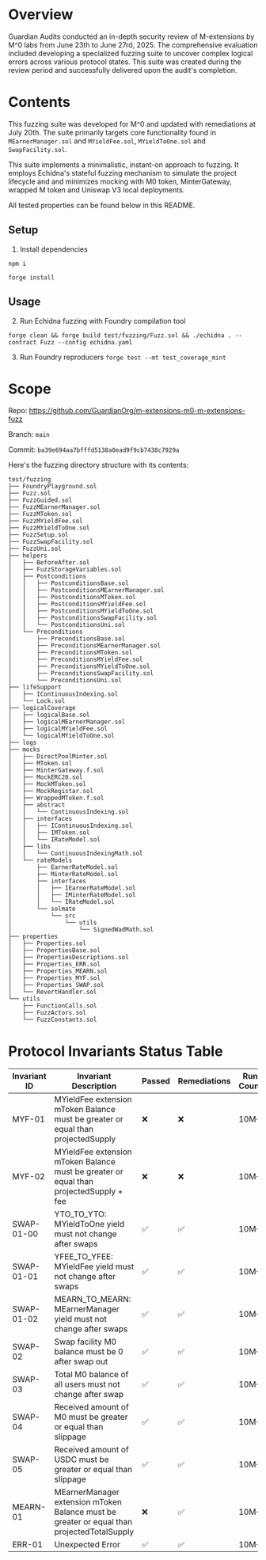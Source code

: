 # Overview

Guardian Audits conducted an in-depth security review of M-extensions by M^0 labs from June 23th to June 27rd, 2025. The comprehensive evaluation included developing a specialized fuzzing suite to uncover complex logical errors across various protocol states. This suite was created during the review period and successfully delivered upon the audit's completion.

# Contents

This fuzzing suite was developed for M^0 and updated with remediations at July 20th. The suite primarily targets core functionality found in `MEarnerManager.sol` and `MYieldFee.sol`, `MYieldToOne.sol` and `SwapFacility.sol`.

This suite implements a minimalistic, instant-on approach to fuzzing. It employs Echidna's stateful fuzzing mechanism to simulate the project lifecycle and and minimizes mocking with M0 token, MinterGateway, wrapped M token and Uniswap V3 local deployments.

All tested properties can be found below in this README.

## Setup

1. Install dependencies

`npm i`

`forge install`

## Usage

2. Run Echidna fuzzing with Foundry compilation tool

`forge clean && forge build test/fuzzing/Fuzz.sol && ./echidna . --contract Fuzz --config echidna.yaml`

3. Run Foundry reproducers
   `forge test --mt test_coverage_mint`

# Scope

Repo: https://github.com/GuardianOrg/m-extensions-m0-m-extensions-fuzz

Branch: `main`

Commit: `ba39e694aa7bfffd5138a0ead9f9cb7438c7929a`

Here's the fuzzing directory structure with its contents:

```
test/fuzzing
├── FoundryPlayground.sol
├── Fuzz.sol
├── FuzzGuided.sol
├── FuzzMEarnerManager.sol
├── FuzzMToken.sol
├── FuzzMYieldFee.sol
├── FuzzMYieldToOne.sol
├── FuzzSetup.sol
├── FuzzSwapFacility.sol
├── FuzzUni.sol
├── helpers
│   ├── BeforeAfter.sol
│   ├── FuzzStorageVariables.sol
│   ├── Postconditions
│   │   ├── PostconditionsBase.sol
│   │   ├── PostconditionsMEarnerManager.sol
│   │   ├── PostconditionsMToken.sol
│   │   ├── PostconditionsMYieldFee.sol
│   │   ├── PostconditionsMYieldToOne.sol
│   │   ├── PostconditionsSwapFacility.sol
│   │   └── PostconditionsUni.sol
│   └── Preconditions
│       ├── PreconditionsBase.sol
│       ├── PreconditionsMEarnerManager.sol
│       ├── PreconditionsMToken.sol
│       ├── PreconditionsMYieldFee.sol
│       ├── PreconditionsMYieldToOne.sol
│       ├── PreconditionsSwapFacility.sol
│       └── PreconditionsUni.sol
├── lifeSupport
│   ├── IContinuousIndexing.sol
│   └── Lock.sol
├── logicalCoverage
│   ├── logicalBase.sol
│   ├── logicalMEarnerManager.sol
│   ├── logicalMYieldFee.sol
│   └── logicalMYieldToOne.sol
├── logs
├── mocks
│   ├── DirectPoolMinter.sol
│   ├── MToken.sol
│   ├── MinterGateway.f.sol
│   ├── MockERC20.sol
│   ├── MockMToken.sol
│   ├── MockRegistar.sol
│   ├── WrappedMToken.f.sol
│   ├── abstract
│   │   └── ContinuousIndexing.sol
│   ├── interfaces
│   │   ├── IContinuousIndexing.sol
│   │   ├── IMToken.sol
│   │   └── IRateModel.sol
│   ├── libs
│   │   └── ContinuousIndexingMath.sol
│   └── rateModels
│       ├── EarnerRateModel.sol
│       ├── MinterRateModel.sol
│       ├── interfaces
│       │   ├── IEarnerRateModel.sol
│       │   ├── IMinterRateModel.sol
│       │   └── IRateModel.sol
│       └── solmate
│           └── src
│               └── utils
│                   └── SignedWadMath.sol
├── properties
│   ├── Properties.sol
│   ├── PropertiesBase.sol
│   ├── PropertiesDescriptions.sol
│   ├── Properties_ERR.sol
│   ├── Properties_MEARN.sol
│   ├── Properties_MYF.sol
│   ├── Properties_SWAP.sol
│   └── RevertHandler.sol
└── utils
    ├── FunctionCalls.sol
    ├── FuzzActors.sol
    └── FuzzConstants.sol
```

# Protocol Invariants Status Table

| Invariant ID | Invariant Description                                                                      | Passed | Remediations | Run Count |
| ------------ | ------------------------------------------------------------------------------------------ | ------ | ------------ | --------- |
| MYF-01       | MYieldFee extension mToken Balance must be greater or equal than projectedSupply           | ❌     | ❌           | 10M+      |
| MYF-02       | MYieldFee extension mToken Balance must be greater or equal than projectedSupply + fee     | ❌     | ❌           | 10M+      |
| SWAP-01-00   | YTO_TO_YTO: MYieldToOne yield must not change after swaps                                  | ✅     | ✅           | 10M+      |
| SWAP-01-01   | YFEE_TO_YFEE: MYieldFee yield must not change after swaps                                  | ✅     | ✅           | 10M+      |
| SWAP-01-02   | MEARN_TO_MEARN: MEarnerManager yield must not change after swaps                           | ✅     | ✅           | 10M+      |
| SWAP-02      | Swap facility M0 balance must be 0 after swap out                                          | ✅     | ✅           | 10M+      |
| SWAP-03      | Total M0 balance of all users must not change after swap                                   | ✅     | ✅           | 10M+      |
| SWAP-04      | Received amount of M0 must be greater or equal than slippage                               | ✅     | ✅           | 10M+      |
| SWAP-05      | Received amount of USDC must be greater or equal than slippage                             | ✅     | ✅           | 10M+      |
| MEARN-01     | MEarnerManager extension mToken Balance must be greater or equal than projectedTotalSupply | ❌     | ✅           | 10M+      |
| ERR-01       | Unexpected Error                                                                           | ✅     | ✅           | 10M+      |

